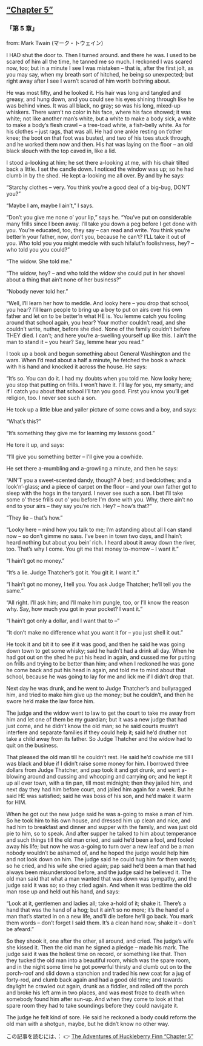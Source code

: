 ## [“Chapter 5”](https://www.beanreading.com/ja/article/771?source=github )   
 
 ###  「第 5 章」 

 from:  Mark Twain (マーク・トウェイン) 

 I HAD shut the door to. Then I turned around. and there he was. I used to be scared of him all the time, he tanned me so much. I reckoned I was scared now, too; but in a minute I see I was mistaken – that is, after the first jolt, as you may say, when my breath sort of hitched, he being so unexpected; but right away after I see I warn’t scared of him worth bothring about.

He was most fifty, and he looked it. His hair was long and tangled and greasy, and hung down, and you could see his eyes shining through like he was behind vines. It was all black, no gray; so was his long, mixed-up whiskers. There warn’t no color in his face, where his face showed; it was white; not like another man’s white, but a white to make a body sick, a white to make a body’s flesh crawl – a tree-toad white, a fish-belly white. As for his clothes – just rags, that was all. He had one ankle resting on t’other knee; the boot on that foot was busted, and two of his toes stuck through, and he worked them now and then. His hat was laying on the floor – an old black slouch with the top caved in, like a lid.

I stood a-looking at him; he set there a-looking at me, with his chair tilted back a little. I set the candle down. I noticed the window was up; so he had clumb in by the shed. He kept a-looking me all over. By and by he says:

“Starchy clothes – very. You think you’re a good deal of a big-bug, DON’T you?”

“Maybe I am, maybe I ain’t,” I says.

“Don’t you give me none o’ your lip,” says he. “You’ve put on considerable many frills since I been away. I’ll take you down a peg before I get done with you. You’re educated, too, they say – can read and write. You think you’re better’n your father, now, don’t you, because he can’t? I’LL take it out of you. Who told you you might meddle with such hifalut’n foolishness, hey? – who told you you could?”

“The widow. She told me.”

“The widow, hey? – and who told the widow she could put in her shovel about a thing that ain’t none of her business?”

“Nobody never told her.”

“Well, I’ll learn her how to meddle. And looky here – you drop that school, you hear? I’ll learn people to bring up a boy to put on airs over his own father and let on to be better’n what HE is. You lemme catch you fooling around that school again, you hear? Your mother couldn’t read, and she couldn’t write, nuther, before she died. None of the family couldn’t before THEY died. I can’t; and here you’re a-swelling yourself up like this. I ain’t the man to stand it – you hear? Say, lemme hear you read.”

I took up a book and begun something about General Washington and the wars. When I’d read about a half a minute, he fetched the book a whack with his hand and knocked it across the house. He says:

“It’s so. You can do it. I had my doubts when you told me. Now looky here; you stop that putting on frills. I won’t have it. I’ll lay for you, my smarty; and if I catch you about that school I’ll tan you good. First you know you’ll get religion, too. I never see such a son.

He took up a little blue and yaller picture of some cows and a boy, and says:

“What’s this?”

“It’s something they give me for learning my lessons good.”

He tore it up, and says:

“I’ll give you something better – I’ll give you a cowhide.

He set there a-mumbling and a-growling a minute, and then he says:

“AIN’T you a sweet-scented dandy, though? A bed; and bedclothes; and a look’n’-glass; and a piece of carpet on the floor – and your own father got to sleep with the hogs in the tanyard. I never see such a son. I bet I’ll take some o’ these frills out o’ you before I’m done with you. Why, there ain’t no end to your airs – they say you’re rich. Hey? – how’s that?”

“They lie – that’s how.”

“Looky here – mind how you talk to me; I’m astanding about all I can stand now – so don’t gimme no sass. I’ve been in town two days, and I hain’t heard nothing but about you bein’ rich. I heard about it away down the river, too. That’s why I come. You git me that money to-morrow – I want it.”

“I hain’t got no money.”

“It’s a lie. Judge Thatcher’s got it. You git it. I want it.”

“I hain’t got no money, I tell you. You ask Judge Thatcher; he’ll tell you the same.”

“All right. I’ll ask him; and I’ll make him pungle, too, or I’ll know the reason why. Say, how much you got in your pocket? I want it.”

“I hain’t got only a dollar, and I want that to –”

“It don’t make no difference what you want it for – you just shell it out.”

He took it and bit it to see if it was good, and then he said he was going down town to get some whisky; said he hadn’t had a drink all day. When he had got out on the shed he put his head in again, and cussed me for putting on frills and trying to be better than him; and when I reckoned he was gone he come back and put his head in again, and told me to mind about that school, because he was going to lay for me and lick me if I didn’t drop that.

Next day he was drunk, and he went to Judge Thatcher’s and bullyragged him, and tried to make him give up the money; but he couldn’t, and then he swore he’d make the law force him.

The judge and the widow went to law to get the court to take me away from him and let one of them be my guardian; but it was a new judge that had just come, and he didn’t know the old man; so he said courts mustn’t interfere and separate families if they could help it; said he’d druther not take a child away from its father. So Judge Thatcher and the widow had to quit on the business.

That pleased the old man till he couldn’t rest. He said he’d cowhide me till I was black and blue if I didn’t raise some money for him. I borrowed three dollars from Judge Thatcher, and pap took it and got drunk, and went a-blowing around and cussing and whooping and carrying on; and he kept it up all over town, with a tin pan, till most midnight; then they jailed him, and next day they had him before court, and jailed him again for a week. But he said HE was satisfied; said he was boss of his son, and he’d make it warm for HIM.

When he got out the new judge said he was a-going to make a man of him. So he took him to his own house, and dressed him up clean and nice, and had him to breakfast and dinner and supper with the family, and was just old pie to him, so to speak. And after supper he talked to him about temperance and such things till the old man cried, and said he’d been a fool, and fooled away his life; but now he was a-going to turn over a new leaf and be a man nobody wouldn’t be ashamed of, and he hoped the judge would help him and not look down on him. The judge said he could hug him for them words; so he cried, and his wife she cried again; pap said he’d been a man that had always been misunderstood before, and the judge said he believed it. The old man said that what a man wanted that was down was sympathy, and the judge said it was so; so they cried again. And when it was bedtime the old man rose up and held out his hand, and says:

“Look at it, gentlemen and ladies all; take a-hold of it; shake it. There’s a hand that was the hand of a hog; but it ain’t so no more; it’s the hand of a man that’s started in on a new life, and’ll die before he’ll go back. You mark them words – don’t forget I said them. It’s a clean hand now; shake it – don’t be afeard.”

So they shook it, one after the other, all around, and cried. The judge’s wife she kissed it. Then the old man he signed a pledge – made his mark. The judge said it was the holiest time on record, or something like that. Then they tucked the old man into a beautiful room, which was the spare room, and in the night some time he got powerful thirsty and clumb out on to the porch-roof and slid down a stanchion and traded his new coat for a jug of forty-rod, and clumb back again and had a good old time; and towards daylight he crawled out again, drunk as a fiddler, and rolled off the porch and broke his left arm in two places, and was most froze to death when somebody found him after sun-up. And when they come to look at that spare room they had to take soundings before they could navigate it.

The judge he felt kind of sore. He said he reckoned a body could reform the old man with a shotgun, maybe, but he didn’t know no other way.


この記事を読むには、：  👉    [The Adventures of Huckleberry Finn “Chapter 5”](https://www.beanreading.com/ja/article/771?source=github ) 
